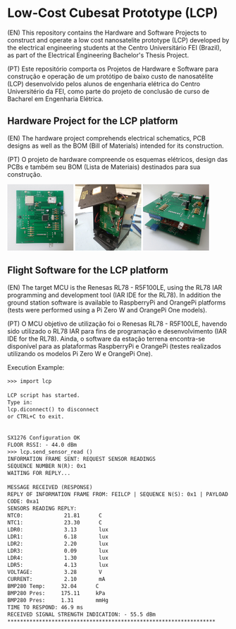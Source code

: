 # Low-Cost Cubesat Prototype (LCP)
(EN) This repository contains the Hardware and Software Projects to construct and operate a low cost nanosatelite prototype (LCP) developed by the electrical engineering students at the Centro Universitário FEI (Brazil), as part of the Electrical Engineering Bachelor's Thesis Project.

(PT) Este repositório comporta os Projetos de Hardware e Software para construção e operação de um protótipo de baixo custo de nanosatélite (LCP) desenvolvido pelos alunos de engenharia elétrica do Centro Universitério da FEI, como parte do projeto de conclusão de curso de Bacharel em Engenharia Elétrica.

## Hardware Project for the LCP platform
(EN) The hardware project comprehends electrical schematics, PCB designs as well as the BOM (Bill of Materials) intended for its construction.

(PT) O projeto de hardware compreende os esquemas elétricos, design das PCBs e também seu BOM (Lista de Materiais) destinados para sua construção.

<img width="150" height="150" src="https://raw.githubusercontent.com/brn-duarte/LCP-Project/master/Media/20200614_013407.jpg"> <img width="150" height="150" src="https://raw.githubusercontent.com/brn-duarte/LCP-Project/master/Media/20200616_192936.jpg"> <img width="150" height="150" src="https://raw.githubusercontent.com/brn-duarte/LCP-Project/master/Media/20200614_013852.jpg">

## Flight Software for the LCP platform
(EN) The target MCU is the Renesas RL78 - R5F100LE, using the RL78 IAR programming and development tool (IAR IDE for the RL78).
In addition the ground station software is available to RaspberryPi and OrangePi platforms (tests were performed using a Pi Zero W and OrangePi One models).

(PT) O MCU objetivo de utilização foi o Renesas RL78 - R5F100LE, havendo sido utilizado o RL78 IAR para fins de programação e desenvolvimento (IAR IDE for the RL78).
Ainda, o software da estação terrena encontra-se disponível para as plataformas RaspberryPi e OrangePi (testes realizados utilizando os modelos Pi Zero W e OrangePi One).

Execution Example:
```
>>> import lcp

LCP script has started.
Type in:
lcp.diconnect() to disconnect
or CTRL+C to exit.


SX1276 Configuration OK
FLOOR RSSI: - 44.0 dBm
>>> lcp.send_sensor_read ()
INFORMATION FRAME SENT: REQUEST SENSOR READINGS
SEQUENCE NUMBER N(R): 0x1
WAITING FOR REPLY...

MESSAGE RECEIVED (RESPONSE)
REPLY OF INFORMATION FRAME FROM: FEILCP | SEQUENCE N(S): 0x1 | PAYLOAD CODE: 0xa1
SENSORS READING REPLY:
NTC0:             21.81      C
NTC1:             23.30      C
LDR0:             3.13       lux
LDR1:             6.18       lux
LDR2:             2.20       lux
LDR3:             0.09       lux
LDR4:             1.30       lux
LDR5:             4.13       lux
VOLTAGE:          3.28       V
CURRENT:          2.10       mA
BMP280 Temp:     32.04      C
BMP280 Pres:     175.11     kPa
BMP280 Pres:     1.31       mmHg
TIME TO RESPOND: 46.9 ms
RECEIVED SIGNAL STRENGTH INDICATION: - 55.5 dBm
******************************************************************
```
